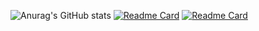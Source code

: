 ![Anurag's GitHub stats](https://github-readme-stats.vercel.app/api?username=princ3raj&show_icons=true)
[![Readme Card](https://github-readme-stats.vercel.app/api/pin/?username=princ3raj&repo=SastiDukaan)](https://github.com/princ3raj/SastiDukaan)
[![Readme Card](https://github-readme-stats.vercel.app/api/pin/?username=princ3raj&repo=Coding-Practice-DSA)](https://github.com/princ3raj/Coding-Practice-DSA)

